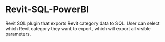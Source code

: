 # Revit-SQL-PowerBI

Revit SQL plugin that exports Revit category data to SQL.
User can select which Revit category they want to export, which will export all visible parameters.
